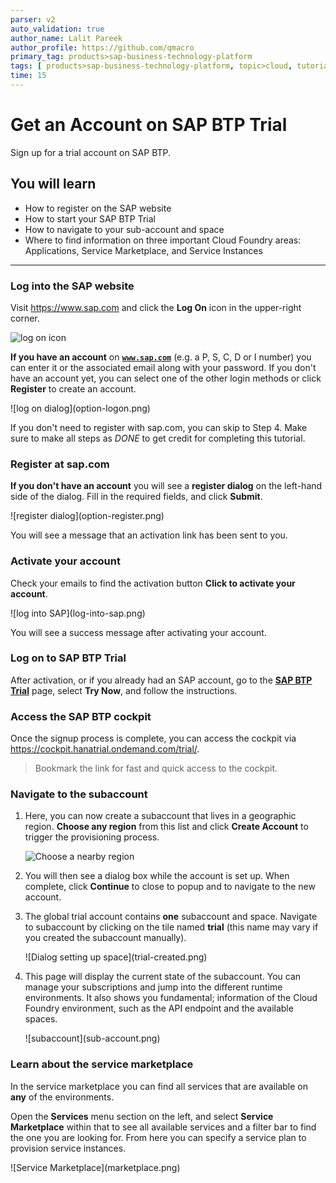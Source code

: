 ```yaml
---
parser: v2
auto_validation: true
author_name: Lalit Pareek
author_profile: https://github.com/qmacro
primary_tag: products>sap-business-technology-platform
tags: [ products>sap-business-technology-platform, topic>cloud, tutorial>beginner ]
time: 15
---
```


# Get an Account on SAP BTP Trial
<!-- description --> Sign up for a trial account on SAP BTP.

## You will learn  
  - How to register on the SAP website
  - How to start your SAP BTP Trial
  - How to navigate to your sub-account and space
  - Where to find information on three important Cloud Foundry areas:  Applications, Service Marketplace, and Service Instances

---

### Log into the SAP website

Visit <https://www.sap.com> and click the **Log On** icon in the upper-right corner.

![log on icon](homepage.png)

**If you have an account** on <a href="https://www.sap.com" target="new"><b>`www.sap.com`</b></a> (e.g. a P, S, C, D or I number) you can enter it or the associated email along with your password. If you don't have an account yet, you can select one of the other login methods or click **Register** to create an account.

<!-- border -->![log on dialog](option-logon.png)

If you don't need to register with sap.com, you can skip to Step 4. Make sure to make all steps as _DONE_ to get credit for completing this tutorial.

### Register at sap.com
**If you don't have an account** you will see a **register dialog** on the left-hand side of the dialog. Fill in the required fields, and click **Submit**.

<!-- border -->![register dialog](option-register.png)


You will see a message that an activation link has been sent to you.

### Activate your account

Check your emails to find the activation button **Click to activate your account**.

<!-- border -->![log into SAP](log-into-sap.png)

You will see a success message after activating your account.

### Log on to SAP BTP Trial

After activation, or if you already had an SAP account, go to the <a href="https://www.sap.com/products/technology-platform/trial.html" target="new"><b>SAP BTP Trial</b></a> page, select **Try Now**, and follow the instructions.

### Access the SAP BTP cockpit

Once the signup process is complete, you can access the cockpit via <https://cockpit.hanatrial.ondemand.com/trial/>.

> Bookmark the link for fast and quick access to the cockpit.  


### Navigate to the subaccount

1. Here, you can now create a subaccount that lives in a geographic region. **Choose any region** from this list and click **Create Account** to trigger the provisioning process.

    ![Choose a nearby region](select-region.png)

2. You will then see a dialog box while the account is set up.  When complete, click **Continue** to close to popup and to navigate to the new account.

3. The global trial account contains **one** subaccount and space. Navigate to subaccount by clicking on the tile named **trial** (this name may vary if you created the subaccount manually).

    <!-- border -->![Dialog setting up space](trial-created.png)

4. This page will display the current state of the subaccount. You can manage your subscriptions and jump into the different runtime environments. It also shows you fundamental; information of the Cloud Foundry environment, such as the API endpoint and the available spaces.

    <!-- border -->![subaccount](sub-account.png)

### Learn about the service marketplace

In the service marketplace you can find all services that are available on  **any** of the environments. 

Open the **Services** menu section on the left, and select **Service Marketplace** within that to see all available services and a filter bar to find the one you are looking for. From here you can specify a service plan to provision service instances.

<!-- border -->![Service Marketplace](marketplace.png)

